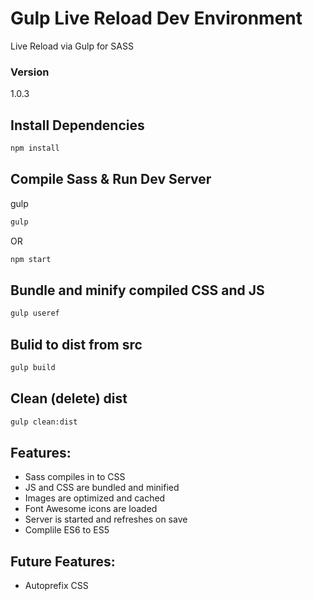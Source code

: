 # Gulp Live Reload Dev Environment

Live Reload via Gulp for SASS

### Version

1.0.3

## Install Dependencies

```bash
npm install 
```

## Compile Sass & Run Dev Server

gulp

```bash
gulp
```
OR

```bash
npm start
```

## Bundle and minify compiled CSS and JS

```bash
gulp useref
```

## Bulid to dist from src

```bash
gulp build
```
## Clean (delete) dist

```bash
gulp clean:dist
```

## Features: 

* Sass compiles in to CSS 
* JS and CSS are bundled and minified
* Images are optimized and cached
* Font Awesome icons are loaded
* Server is started and refreshes on save
* Complile ES6 to ES5


## Future Features:

* Autoprefix CSS